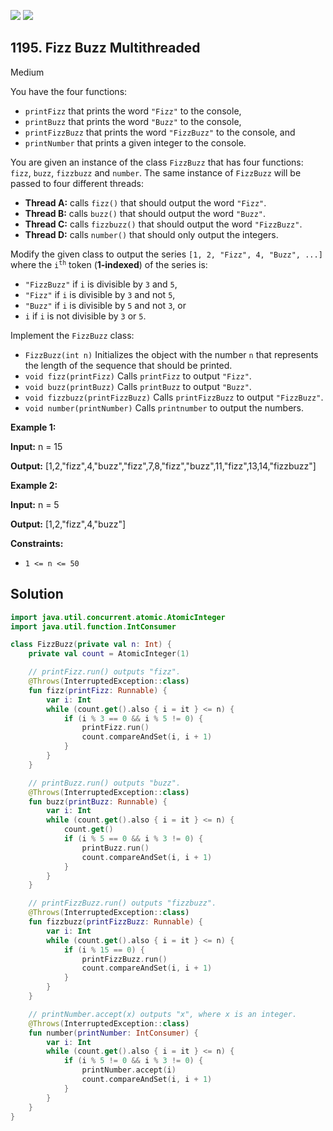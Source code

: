 [![](https://img.shields.io/github/stars/javadev/LeetCode-in-Kotlin?label=Stars&style=flat-square)](https://github.com/javadev/LeetCode-in-Kotlin)
[![](https://img.shields.io/github/forks/javadev/LeetCode-in-Kotlin?label=Fork%20me%20on%20GitHub%20&style=flat-square)](https://github.com/javadev/LeetCode-in-Kotlin/fork)

## 1195\. Fizz Buzz Multithreaded

Medium

You have the four functions:

*   `printFizz` that prints the word `"Fizz"` to the console,
*   `printBuzz` that prints the word `"Buzz"` to the console,
*   `printFizzBuzz` that prints the word `"FizzBuzz"` to the console, and
*   `printNumber` that prints a given integer to the console.

You are given an instance of the class `FizzBuzz` that has four functions: `fizz`, `buzz`, `fizzbuzz` and `number`. The same instance of `FizzBuzz` will be passed to four different threads:

*   **Thread A:** calls `fizz()` that should output the word `"Fizz"`.
*   **Thread B:** calls `buzz()` that should output the word `"Buzz"`.
*   **Thread C:** calls `fizzbuzz()` that should output the word `"FizzBuzz"`.
*   **Thread D:** calls `number()` that should only output the integers.

Modify the given class to output the series `[1, 2, "Fizz", 4, "Buzz", ...]` where the <code>i<sup>th</sup></code> token (**1-indexed**) of the series is:

*   `"FizzBuzz"` if `i` is divisible by `3` and `5`,
*   `"Fizz"` if `i` is divisible by `3` and not `5`,
*   `"Buzz"` if `i` is divisible by `5` and not `3`, or
*   `i` if `i` is not divisible by `3` or `5`.

Implement the `FizzBuzz` class:

*   `FizzBuzz(int n)` Initializes the object with the number `n` that represents the length of the sequence that should be printed.
*   `void fizz(printFizz)` Calls `printFizz` to output `"Fizz"`.
*   `void buzz(printBuzz)` Calls `printBuzz` to output `"Buzz"`.
*   `void fizzbuzz(printFizzBuzz)` Calls `printFizzBuzz` to output `"FizzBuzz"`.
*   `void number(printNumber)` Calls `printnumber` to output the numbers.

**Example 1:**

**Input:** n = 15

**Output:** [1,2,"fizz",4,"buzz","fizz",7,8,"fizz","buzz",11,"fizz",13,14,"fizzbuzz"]

**Example 2:**

**Input:** n = 5

**Output:** [1,2,"fizz",4,"buzz"]

**Constraints:**

*   `1 <= n <= 50`

## Solution

```kotlin
import java.util.concurrent.atomic.AtomicInteger
import java.util.function.IntConsumer

class FizzBuzz(private val n: Int) {
    private val count = AtomicInteger(1)

    // printFizz.run() outputs "fizz".
    @Throws(InterruptedException::class)
    fun fizz(printFizz: Runnable) {
        var i: Int
        while (count.get().also { i = it } <= n) {
            if (i % 3 == 0 && i % 5 != 0) {
                printFizz.run()
                count.compareAndSet(i, i + 1)
            }
        }
    }

    // printBuzz.run() outputs "buzz".
    @Throws(InterruptedException::class)
    fun buzz(printBuzz: Runnable) {
        var i: Int
        while (count.get().also { i = it } <= n) {
            count.get()
            if (i % 5 == 0 && i % 3 != 0) {
                printBuzz.run()
                count.compareAndSet(i, i + 1)
            }
        }
    }

    // printFizzBuzz.run() outputs "fizzbuzz".
    @Throws(InterruptedException::class)
    fun fizzbuzz(printFizzBuzz: Runnable) {
        var i: Int
        while (count.get().also { i = it } <= n) {
            if (i % 15 == 0) {
                printFizzBuzz.run()
                count.compareAndSet(i, i + 1)
            }
        }
    }

    // printNumber.accept(x) outputs "x", where x is an integer.
    @Throws(InterruptedException::class)
    fun number(printNumber: IntConsumer) {
        var i: Int
        while (count.get().also { i = it } <= n) {
            if (i % 5 != 0 && i % 3 != 0) {
                printNumber.accept(i)
                count.compareAndSet(i, i + 1)
            }
        }
    }
}
```